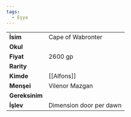 ```yaml
---
tags:
  - Eşya
---  
```

  
|  |  |  
|---|---|  
| **İsim** | Cape of Wabronter|  
| **Okul** | |  
| **Fiyat** | 2600 gp|  
| **Rarity** | |  
| **Kimde** | [[Alfons]]|  
| **Menşei** | Vilenor Mazgan|  
| **Gereksinim** | |  
| **İşlev** | Dimension door per dawn|  
